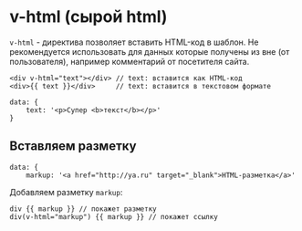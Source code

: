 # v-html (сырой html)
`v-html` - директива позволяет вставить HTML-код в шаблон. Не рекомендуется использовать для данных которые получены из вне (от пользователя), например комментарий от посетителя сайта.

    <div v-html="text"></div> // text: вставится как HTML-код
    <div>{{ text }}</div>     // text: вставится в текстовом формате

    data: {
        text: '<p>Супер <b>текст</b></p>'
    }

## Вставляем разметку

    data: {
        markup: '<a href="http://ya.ru" target="_blank">HTML-разметка</a>'

Добавляем разметку `markup`:

    div {{ markup }} // покажет разметку
    div(v-html="markup") {{ markup }} // покажет ссылку
